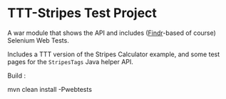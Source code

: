 # TTT-Stripes Test Project

A war module that shows the API and includes ([Findr](https://github.com/pojosontheweb/selenium-utils)-based of course) 
Selenium Web Tests.

Includes a TTT version of the Stripes Calculator example,
and some test pages for the `StripesTags` Java helper API.

Build :

  mvn clean install -Pwebtests 
  


